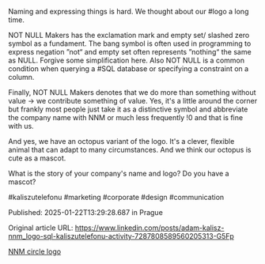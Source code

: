 Naming and expressing things is hard. We thought about our #logo a long time.


NOT NULL Makers has the exclamation mark and empty set/ slashed zero symbol as a fundament. The bang symbol is often used in programming to express negation ”not“ and empty set often represents ”nothing“ the same as NULL. Forgive some simplification here. Also NOT NULL is a common condition when querying a #SQL database or specifying a constraint on a column.


Finally, NOT NULL Makers denotes that we do more than something without value → we contribute something of value. Yes, it's a little around the corner but frankly most people just take it as a distinctive symbol and abbreviate the company name with NNM or much less frequently !0 and that is fine with us.


And yes, we have an octopus variant of the logo. It's a clever, flexible animal that can adapt to many circumstances. And we think our octopus is cute as a mascot.


What is the story of your company's name and logo? Do you have a mascot?


#kaliszutelefonu #marketing #corporate #design #communication


Published: 2025-01-22T13:29:28.687 in Prague

Original article URL: https://www.linkedin.com/posts/adam-kalisz-nnm_logo-sql-kaliszutelefonu-activity-7287808589560205313-G5Fp

[NNM circle logo](./media/nnm-circle-logo-crop.png)